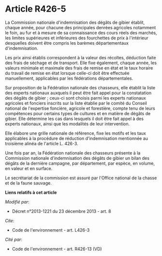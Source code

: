 # Article R426-5

La Commission nationale d'indemnisation des dégâts de gibier établit, chaque année, pour chacune des principales denrées
agricoles notamment le foin, au fur et à mesure de sa connaissance des cours réels des marchés, les limites supérieures et
inférieures des fourchettes de prix à l'intérieur desquelles doivent être compris les barèmes départementaux
d'indemnisation. 

Les prix ainsi établis correspondent à la valeur des récoltes, déduction faite des frais de séchage et de transport. Elle
fixe également, chaque année, les valeurs minimale et maximale des frais de remise en état et le taux horaire du travail de
remise en état lorsque celle-ci doit être effectuée manuellement, applicables par les fédérations départementales. 

Sur proposition de la Fédération nationale des chasseurs, elle établit la liste des experts nationaux auxquels il peut être
fait appel pour la constatation des dégâts de gibier ; ceux-ci sont choisis parmi les experts nationaux agricoles et fonciers
inscrits sur la liste établie par le comité du Conseil national de l'expertise foncière, agricole et forestière, compte tenu
de leurs compétences pour certains types de cultures et en matière de dégâts de gibier. Elle détermine les cas dans lesquels
il doit être fait appel à des experts nationaux, ainsi que les modalités de leur intervention. 

Elle élabore une grille nationale de référence, fixe les motifs et les taux applicables à la procédure de réduction
d'indemnisation mentionnée au troisième alinéa de l'article L. 426-3. 

Une fois par an, la Fédération nationale des chasseurs présente à la Commission nationale d'indemnisation des dégâts de
gibier un bilan des dégâts de la dernière campagne, par département, par espèce, en volume, en valeur et en surface. 

Le secrétariat de la commission est assuré par l'Office national de la chasse et de la faune sauvage.

**Liens relatifs à cet article**

_Modifié par_:

  - Décret n°2013-1221 du 23 décembre 2013 - art. 8

_Cite_:

  - Code de l'environnement - art. L426-3

_Cité par_:

  - Code de l'environnement - art. R426-13 (VD)
